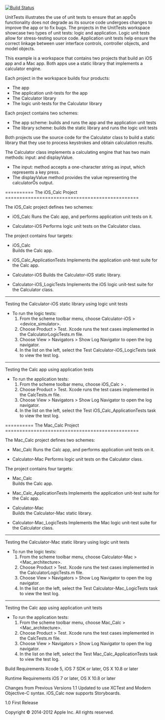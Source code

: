 [![Build Status](https://travis-ci.org/maggix/iOSUnitTests.svg?branch=master)](https://travis-ci.org/maggix/iOSUnitTests)

UnitTests illustrates the use of unit tests to ensure that an appÕs
functionality does not degrade as its source code undergoes changes to improve
the app or to fix bugs. The projects in the UnitTests workspace showcase two 
types of unit tests: logic and application. Logic unit tests allow for
stress-testing source code. Application unit tests help ensure the correct
linkage between user interface controls, controller objects, and model objects.

This example is a workspace that contains two projects that build an iOS app 
and a Mac app. Both apps use a static library that implements a calculator
engine.

Each project in the workspace builds four products:
- The app
- The application unit-tests for the app
- The Calculator library
- The logic unit-tests for the Calculator library

Each project contains two schemes:
- The app scheme:     builds and runs the app and the application unit tests
- The library scheme: builds the static library and runs the logic unit tests

Both projects use the source code for the Calculator class to build a static 
library that they use to process keystrokes and obtain calculation results.

The Calculator class implements a calculating engine that has two main methods:
input: and displayValue.
- The input: method accepts a one-character string as input, which represents
  a key press.
- The displayValue method provides the value representing the calculatorÕs 
  output.

========== The iOS_Calc Project ===============================================

The iOS_Calc project defines two schemes:
- iOS_Calc
  Runs the Calc app, and performs application unit tests on it.

- Calculator-iOS
  Performs logic unit tests on the Calculator class.

The project contains four targets:
- iOS_Calc                  
  Builds the Calc app.

- iOS_Calc_ApplicationTests
  Implements the application unit-test suite for the Calc app. 

- Calculator-iOS
  Builds the Calculator-iOS static library.

- Calculator-iOS_LogicTests
  Implements the iOS logic unit-test suite for the Calculator class.

--------------------------------------------------------------------------------------
Testing the Calculator-iOS static library using logic unit tests
- To run the logic tests:
  1. From the scheme toolbar menu, choose Calculator-iOS > <device_simulator>.
  2. Choose Product > Test. Xcode runs the test cases implemented in the
     CalculatorLogicTests.m file.
  3. Choose View > Navigators > Show Log Navigator to open the log navigator.
  4. In the list on the left, select the Test Calculator-iOS_LogicTests task
     to view the test log. 

-------------------------------------------------------------------------------
Testing the Calc app using application tests
- To run the application tests:
  1. From the scheme toolbar menu, choose iOS_Calc > <device>.
  2. Choose Product > Test. Xcode runs the test cases implemented in the 
     CalcTests.m file.
  3. Choose View > Navigators > Show Log Navigator to open the log navigator.
  4. In the list on the left, select the Test iOS_Calc_ApplicationTests task
     to view the test log.


========== The Mac_Calc Project ===============================================

The Mac_Calc project defines two schemes:
- Mac_Calc
  Runs the Calc app, and performs application unit tests on it.

- Calculator-Mac 
  Performs logic unit tests on the Calculator class.

The project contains four targets:
- Mac_Calc                  
  Builds the Calc app.

- Mac_Calc_ApplicationTests
  Implements the application unit-test suite for the Calc app. 

- Calculator-Mac  
  Builds the Calculator-Mac static library.

- Calculator-Mac_LogicTests
  Implements the Mac logic unit-test suite for the Calculator class.

-------------------------------------------------------------------------------
Testing the Calculator-Mac static library using logic unit tests
- To run the logic tests:
  1. From the scheme toolbar menu, choose Calculator-Mac > <Mac_architecture>.
  2. Choose Product > Test. Xcode runs the test cases implemented in the
     CalculatorLogicTests.m file.
  3. Choose View > Navigators > Show Log Navigator to open the log navigator.
  4. In the list on the left, select the Test Calculator-Mac_LogicTests task
     to view the test log. 

-------------------------------------------------------------------------------
Testing the Calc app using application unit tests
- To run the application tests:
  1. From the scheme toolbar menu, choose Mac_Calc > <Mac_architecture>.
  2. Choose Product > Test. Xcode runs the test cases implemented in the 
     CalcTests.m file.
  3. Choose View > Navigators > Show Log Navigator to open the log navigator.
  4. In the list on the left, select the Test Mac_Calc_ApplicationTests task
     to view the test log.


Build Requirements
Xcode 5, iOS 7 SDK or later, OS X 10.8 or later 


Runtime Requirements
iOS 7 or later, OS X 10.8 or later


Changes from Previous Versions
1.1 Updated to use XCTest and Modern Objective-C syntax. iOS_Calc now supports Storyboards.

1.0 First Release


Copyright © 2014-2012 Apple Inc. All rights reserved.
